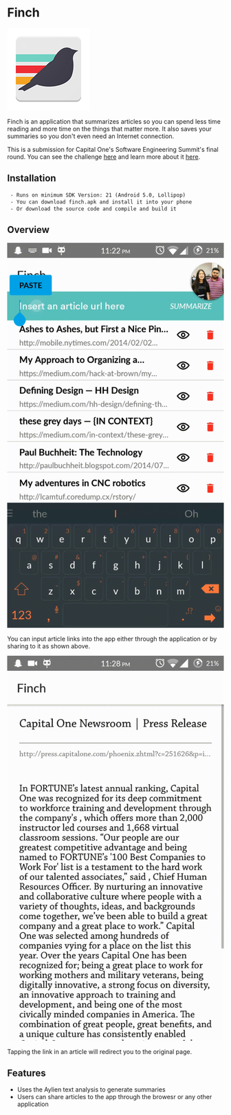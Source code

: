 # Finch

![Finch Logo](https://raw.githubusercontent.com/devChuk/ArticleSummarizerApp/master/misc/design_assets/192.png)

Finch is an application that summarizes articles so you can spend less time reading and more time on the things that matter more. It also saves your summaries so you don't even need an Internet connection.

This is a submission for Capital One's Software Engineering Summit's final round. You can see the challenge [here](https://campus.capitalone.com/campus-events) and learn more about it [here](https://youtu.be/c5efHTl40dE).

## Installation
```
 - Runs on minimum SDK Version: 21 (Android 5.0, Lollipop)
 - You can download finch.apk and install it into your phone
 - Or download the source code and compile and build it
```

## Overview
![Finch Video](https://github.com/devChuk/ArticleSummarizerApp/raw/master/misc/design_assets/demo.gif)

You can input article links into the app either through the application or by sharing to it as shown above.

![Finch Video](https://github.com/devChuk/ArticleSummarizerApp/raw/master/misc/design_assets/link.gif)

Tapping the link in an article will redirect you to the original page.

## Features

- Uses the Aylien text analysis to generate summaries
- Users can share articles to the app through the browesr or any other application
